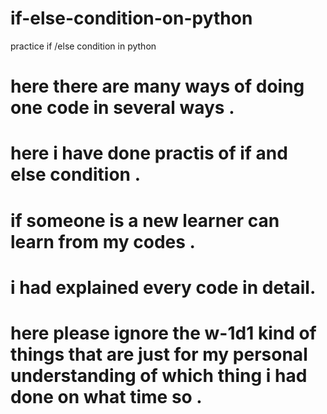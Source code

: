 # if-else-condition-on-python
practice if /else condition in python
# here there are many ways of doing one code in several ways .
# here i have done practis of if and else condition .
# if someone is a new learner can learn from my codes .
# i had explained every code in detail.
# here please ignore the w-1d1 kind of things that are just for my personal understanding of which thing i had done on what time so .
